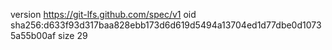 version https://git-lfs.github.com/spec/v1
oid sha256:d633f93d317baa828ebb173d6d619d5494a13704ed1d77dbe0d10735a55b00af
size 29
